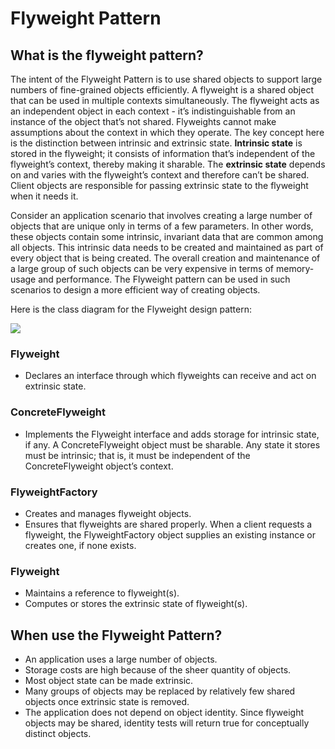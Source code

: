 # Flyweight Pattern


## What is the flyweight pattern?
The intent of the Flyweight Pattern is to use shared objects to support large numbers of fine-grained objects efficiently. A
flyweight is a shared object that can be used in multiple contexts simultaneously. The flyweight acts as an independent object in
each context - it’s indistinguishable from an instance of the object that’s not shared. Flyweights cannot make assumptions about
the context in which they operate. The key concept here is the distinction between intrinsic and extrinsic state. **Intrinsic state** is
stored in the flyweight; it consists of information that’s independent of the flyweight’s context, thereby making it sharable. The
**extrinsic state** depends on and varies with the flyweight’s context and therefore can’t be shared. Client objects are responsible
for passing extrinsic state to the flyweight when it needs it.

Consider an application scenario that involves creating a large number of objects that are unique only in terms of a few parameters.
In other words, these objects contain some intrinsic, invariant data that are common among all objects. This intrinsic data needs
to be created and maintained as part of every object that is being created. The overall creation and maintenance of a large group
of such objects can be very expensive in terms of memory-usage and performance. The Flyweight pattern can be used in such
scenarios to design a more efficient way of creating objects.

Here is the class diagram for the Flyweight design pattern:

![](https://www.javacodegeeks.com/wp-content/uploads/2015/09/flyweight_class_diagram.jpg)

### Flyweight

- Declares an interface through which flyweights can receive and act on extrinsic state.

### ConcreteFlyweight

- Implements the Flyweight interface and adds storage for intrinsic state, if any. A ConcreteFlyweight object must be sharable.
  Any state it stores must be intrinsic; that is, it must be independent of the ConcreteFlyweight object’s context.

### FlyweightFactory

- Creates and manages flyweight objects.
- Ensures that flyweights are shared properly. When a client requests a flyweight, the FlyweightFactory object supplies an
  existing instance or creates one, if none exists.

### Flyweight

- Maintains a reference to flyweight(s).
- Computes or stores the extrinsic state of flyweight(s).


## When use the Flyweight Pattern?

- An application uses a large number of objects.
- Storage costs are high because of the sheer quantity of objects.
- Most object state can be made extrinsic.
- Many groups of objects may be replaced by relatively few shared objects once extrinsic state is removed.
- The application does not depend on object identity. Since flyweight objects may be shared, identity tests will return true for
  conceptually distinct objects.


